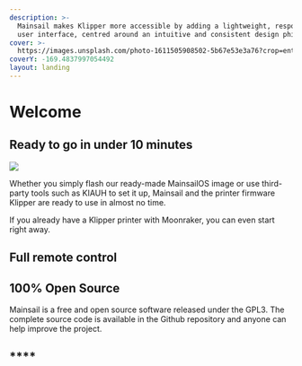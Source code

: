 ```yaml
---
description: >-
  Mainsail makes Klipper more accessible by adding a lightweight, responsive web
  user interface, centred around an intuitive and consistent design philosophy.
cover: >-
  https://images.unsplash.com/photo-1611505908502-5b67e53e3a76?crop=entropy&cs=tinysrgb&fm=jpg&ixid=MnwxOTcwMjR8MHwxfHNlYXJjaHw4fHwzZCUyMHByaW50ZXJ8ZW58MHx8fHwxNjU3MjA1MDM2&ixlib=rb-1.2.1&q=80
coverY: -169.4837997054492
layout: landing
---
```


# Welcome

## Ready to go in under 10 minutes

![](.gitbook/assets/RASP\_PI\_4\_B\_01\_ANW.png)

Whether you simply flash our ready-made MainsailOS image or use third-party tools such as KIAUH to set it up, Mainsail and the printer firmware Klipper are ready to use in almost no time.

If you already have a Klipper printer with Moonraker, you can even start right away.

## **Full remote control**

## 100% Open Source

Mainsail is a free and open source software released under the GPL3. The complete source code is available in the Github repository and anyone can help improve the project.

## ****
